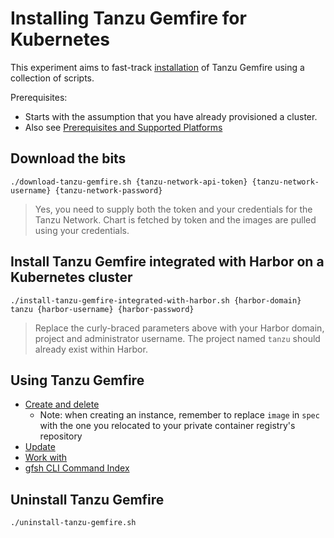 # Installing Tanzu Gemfire for Kubernetes

This experiment aims to fast-track [installation](https://tgf.docs.pivotal.io/tgf/1-0/install.html) of Tanzu Gemfire using a collection of scripts.

Prerequisites:

* Starts with the assumption that you have already provisioned a cluster.
* Also see [Prerequisites and Supported Platforms](https://tgf.docs.pivotal.io/tgf/1-0/supported-configurations.html)

## Download the bits

```
./download-tanzu-gemfire.sh {tanzu-network-api-token} {tanzu-network-username} {tanzu-network-password}
```
> Yes, you need to supply both the token and your credentials for the Tanzu Network.  Chart is fetched by token and the images are pulled using your credentials.


## Install Tanzu Gemfire integrated with Harbor on a Kubernetes cluster

```
./install-tanzu-gemfire-integrated-with-harbor.sh {harbor-domain} tanzu {harbor-username} {harbor-password}
```
> Replace the curly-braced parameters above with your Harbor domain, project and administrator username. The project named `tanzu` should already exist within Harbor.

## Using Tanzu Gemfire

* [Create and delete](https://tgf.docs.pivotal.io/tgf/1-0/create-and-delete.html)
  * Note: when creating an instance, remember to replace `image` in `spec` with the one you relocated to your private container registry's repository  
* [Update](https://tgf.docs.pivotal.io/tgf/1-0/update.html)
* [Work with](https://tgf.docs.pivotal.io/tgf/1-0/work-with-cluster.html)
* [gfsh CLI Command Index](https://gemfire.docs.pivotal.io/910/gemfire/tools_modules/gfsh/gfsh_command_index.html)

## Uninstall Tanzu Gemfire

```
./uninstall-tanzu-gemfire.sh
```